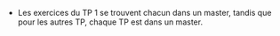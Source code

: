 * Les exercices du TP 1 se trouvent chacun dans un master, tandis que pour les autres TP, chaque TP est dans un master.
